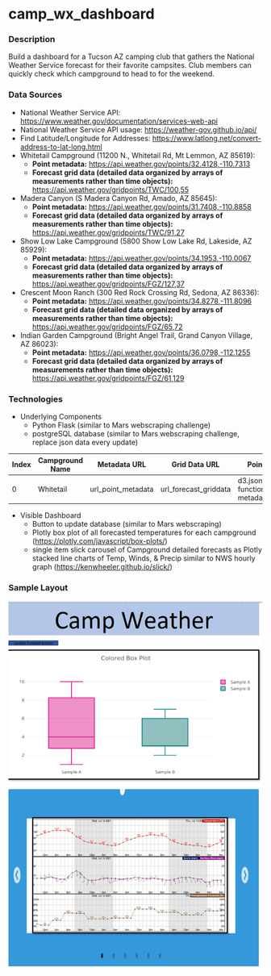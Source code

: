 # camp_wx_dashboard

### Description
Build a dashboard for a Tucson AZ camping club that gathers the National Weather Service forecast for their favorite campsites. Club members can quickly check which campground to head to for the weekend.

### Data Sources
* National Weather Service API: <a href="https://www.weather.gov/documentation/services-web-api" target="_blank">https://www.weather.gov/documentation/services-web-api</a>
* National Weather Service API usage: <a href="https://weather-gov.github.io/api/" target="_blank">https://weather-gov.github.io/api/</a>
* Find Latitude/Longitude for Addresses: <a href="https://www.latlong.net/convert-address-to-lat-long.html" target="_blank">https://www.latlong.net/convert-address-to-lat-long.html</a>
* Whitetail Campground (11200 N., Whitetail Rd, Mt Lemmon, AZ 85619): 
    * **Point metadata:** <a href="https://api.weather.gov/points/32.4128,-110.7313" target="_blank">https://api.weather.gov/points/32.4128,-110.7313</a>
    * **Forecast grid data (detailed data organized by arrays of measurements rather than time objects):** <a href="https://api.weather.gov/gridpoints/TWC/100,55" target="_blank">https://api.weather.gov/gridpoints/TWC/100,55</a>
* Madera Canyon (S Madera Canyon Rd, Amado, AZ 85645): 
    * **Point metadata:** <a href="https://api.weather.gov/points/31.7408,-110.8858" target="_blank">https://api.weather.gov/points/31.7408,-110.8858</a>
    * **Forecast grid data (detailed data organized by arrays of measurements rather than time objects):** <a href="https://api.weather.gov/gridpoints/TWC/91,27" target="_blank">https://api.weather.gov/gridpoints/TWC/91,27</a>
* Show Low Lake Campground (5800 Show Low Lake Rd, Lakeside, AZ 85929): 
    * **Point metadata:** <a href="https://api.weather.gov/points/34.1953,-110.0067" target="_blank">https://api.weather.gov/points/34.1953,-110.0067</a>
    * **Forecast grid data (detailed data organized by arrays of measurements rather than time objects):** <a href="https://api.weather.gov/gridpoints/FGZ/127,37" target="_blank">https://api.weather.gov/gridpoints/FGZ/127,37</a>
* Crescent Moon Ranch (300 Red Rock Crossing Rd, Sedona, AZ 86336): 
    * **Point metadata:** <a href="https://api.weather.gov/points/34.8278,-111.8096" target="_blank">https://api.weather.gov/points/34.8278,-111.8096</a>
    * **Forecast grid data (detailed data organized by arrays of measurements rather than time objects):** <a href="https://api.weather.gov/gridpoints/FGZ/65,72" target="_blank">https://api.weather.gov/gridpoints/FGZ/65,72</a>
* Indian Garden Campground (Bright Angel Trail, Grand Canyon Village, AZ 86023): 
    * **Point metadata:** <a href="https://api.weather.gov/points/36.0798,-112.1255" target="_blank">https://api.weather.gov/points/36.0798,-112.1255</a>
    * **Forecast grid data (detailed data organized by arrays of measurements rather than time objects):** <a href="https://api.weather.gov/gridpoints/FGZ/61,129" target="_blank">https://api.weather.gov/gridpoints/FGZ/61,129</a>


### Technologies
* Underlying Components
    * Python Flask (similar to Mars webscraping challenge)
    * postgreSQL database (similar to Mars webscraping challenge, replace json data every update)
    
| Index | Campground Name | Metadata URL | Grid Data URL | Point Metadata JSON | Forecast Grid Data JSON |
|----------------|---------------|----------------|---------------|----------------|---------------|
| 0 | Whitetail | url_point_metadata | url_forecast_griddata | d3.json(url_point_metadata, function(data) {return metadata}); | d3.json(url_forecast_griddata, function(data) {return griddata}); |

* Visible Dashboard
    * Button to update database (similar to Mars webscraping)
    * Plotly box plot of all forecasted temperatures for each campground (<a href="https://plotly.com/javascript/box-plots/" target="_blank">https://plotly.com/javascript/box-plots/</a>)
    * single item slick carousel of Campground detailed forecasts as Plotly stacked line charts of Temp, Winds, & Precip similar to NWS hourly graph (<a href="https://kenwheeler.github.io/slick/" target="_blank">https://kenwheeler.github.io/slick/</a>)
    
### Sample Layout
![sample](b_sample_layout/sample_layout.png)
